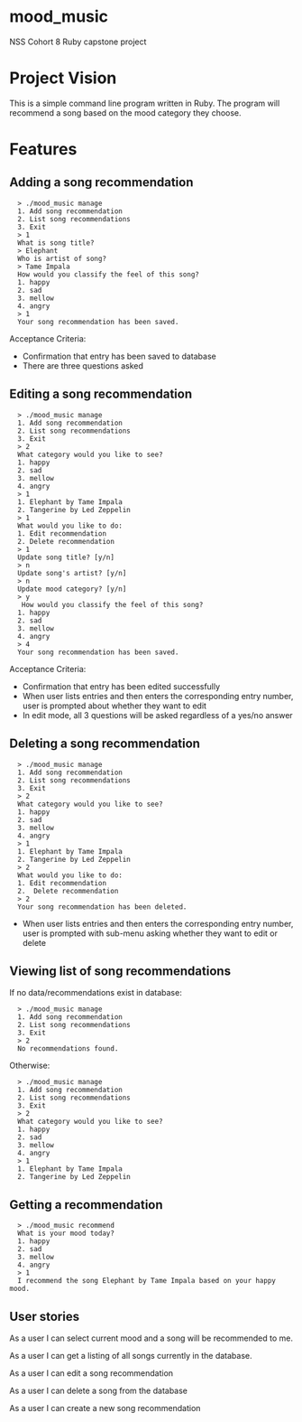 # mood_music

NSS Cohort 8 Ruby capstone project

# Project Vision
This is a simple command line program written in Ruby.
The program will recommend a song based
on the mood category they choose.

# Features

## Adding a song recommendation
```
  > ./mood_music manage
  1. Add song recommendation
  2. List song recommendations
  3. Exit
  > 1
  What is song title?
  > Elephant
  Who is artist of song?
  > Tame Impala
  How would you classify the feel of this song?
  1. happy
  2. sad
  3. mellow
  4. angry
  > 1
  Your song recommendation has been saved.
  ```
Acceptance Criteria:
* Confirmation that entry has been saved to database
* There are three questions asked


## Editing a song recommendation
```
  > ./mood_music manage
  1. Add song recommendation
  2. List song recommendations
  3. Exit
  > 2
  What category would you like to see?
  1. happy
  2. sad
  3. mellow
  4. angry
  > 1
  1. Elephant by Tame Impala
  2. Tangerine by Led Zeppelin
  > 1
  What would you like to do:
  1. Edit recommendation
  2. Delete recommendation
  > 1
  Update song title? [y/n]
  > n
  Update song's artist? [y/n]
  > n
  Update mood category? [y/n]
  > y
   How would you classify the feel of this song?
  1. happy
  2. sad
  3. mellow
  4. angry
  > 4
  Your song recommendation has been saved.
 ```
Acceptance Criteria:
* Confirmation that entry has been edited successfully
* When user lists entries and then enters the corresponding entry
  number, user is prompted about whether they want to edit
* In edit mode, all 3 questions will be asked regardless of a yes/no
  answer

## Deleting a song recommendation
```
  > ./mood_music manage
  1. Add song recommendation
  2. List song recommendations
  3. Exit
  > 2
  What category would you like to see?
  1. happy
  2. sad
  3. mellow
  4. angry
  > 1
  1. Elephant by Tame Impala
  2. Tangerine by Led Zeppelin
  > 2
  What would you like to do:
  1. Edit recommendation
  2.  Delete recommendation
  > 2
  Your song recommendation has been deleted.
```
* When user lists entries and then enters the corresponding entry
  number, user is prompted with sub-menu asking whether they want to
  edit or delete
## Viewing list of song recommendations

If no data/recommendations exist in database:

```
  > ./mood_music manage
  1. Add song recommendation
  2. List song recommendations
  3. Exit
  > 2
  No recommendations found.
  ```

Otherwise:

```
  > ./mood_music manage
  1. Add song recommendation
  2. List song recommendations
  3. Exit
  > 2
  What category would you like to see?
  1. happy
  2. sad
  3. mellow
  4. angry
  > 1
  1. Elephant by Tame Impala
  2. Tangerine by Led Zeppelin

```

## Getting a recommendation
```
  > ./mood_music recommend
  What is your mood today?
  1. happy
  2. sad
  3. mellow
  4. angry
  > 1
  I recommend the song Elephant by Tame Impala based on your happy mood.
```

## User stories

As a user I can select current mood and a song will be recommended to
me.

As a user I can get a listing of all songs currently in the database.

As a user I can edit a song recommendation

As a user I can delete a song from the database

As a user I can create a new song recommendation


